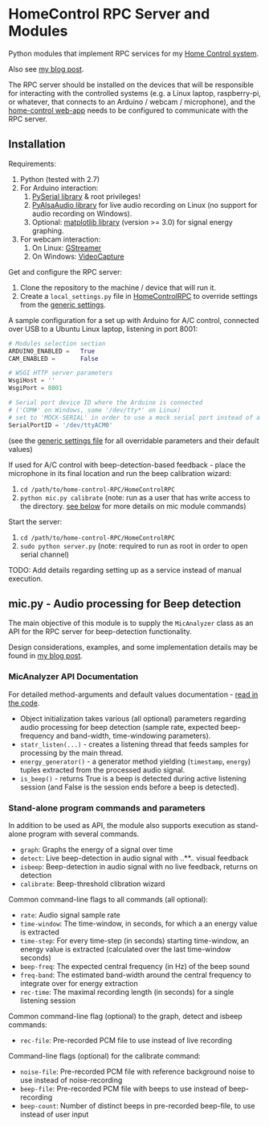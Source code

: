 HomeControl RPC Server and Modules
==================================

Python modules that implement RPC services for my [Home Control system](https://github.com/itamaro/home-control-web).

Also see [my blog post](http://itamaro.com/2013/10/04/ac-control-project-bringing-it-together/).

The RPC server should be installed on the devices that will be responsible for interacting with the controlled systems
(e.g. a Linux laptop, raspberry-pi, or whatever, that connects to an Arduino / webcam / microphone),
and the [home-control web-app](https://github.com/itamaro/home-control-web) needs to be configured to communicate with the RPC server.


Installation
------------

Requirements:

1. Python (tested with 2.7)
2. For Arduino interaction:
   1. [PySerial library](http://pyserial.sourceforge.net/) & root privileges!
   2. [PyAlsaAudio library](http://pyalsaaudio.sourceforge.net/pyalsaaudio.html) for live audio recording on Linux (no support for audio recording on Windows).
   3. Optional: [matplotlib library](http://matplotlib.org/) (version >= 3.0) for signal energy graphing.
3. For webcam interaction:
   1. On Linux: [GStreamer](http://gstreamer.freedesktop.org/)
   2. On Windows: [VideoCapture](http://videocapture.sourceforge.net/)

Get and configure the RPC server:

1. Clone the repository to the machine / device that will run it.
2. Create a `local_settings.py` file in [HomeControlRPC](HomeControlRPC/) to override settings from the [generic settings](HomeControlRPC/settings.py).

A sample configuration for a set up with Arduino for A/C control, connected over USB to a Ubuntu Linux laptop, listening in port 8001:

```python
# Modules selection section
ARDUINO_ENABLED =   True
CAM_ENABLED =       False

# WSGI HTTP server parameters
WsgiHost = ''
WsgiPort = 8001

# Serial port device ID where the Arduino is connected
# ('COM#' on Windows, some '/dev/tty*' on Linux)
# set to 'MOCK-SERIAL' in order to use a mock serial port instead of a real one
SerialPortID = '/dev/ttyACM0'
```

(see the [generic settings file](HomeControlRPC/settings.py) for all overridable parameters and their default values)

If used for A/C control with beep-detection-based feedback - place the microphone in its final location and run the beep calibration wizard:

1. `cd /path/to/home-control-RPC/HomeControlRPC`
2. `python mic.py calibrate` (note: run as a user that has write access to the directory. [see below](#stand-alone-program-commands-and-parameters) for more details on mic module commands)

Start the server:

1. `cd /path/to/home-control-RPC/HomeControlRPC`
2. `sudo python server.py` (note: required to run as root in order to open serial channel)

TODO: Add details regarding setting up as a service instead of manual execution.


mic.py - Audio processing for Beep detection
--------------------------------------------

The main objective of this module is to supply the `MicAnalyzer` class as an API
for the RPC server for beep-detection functionality.

Design considerations, examples, and some implementation details may be found in
[my blog post](http://itamaro.com/2013/09/24/ac-control-project-using-beeps-for-feedback).

### MicAnalyzer API Documentation
For detailed method-arguments and default values documentation - [read in the code](HomeControlRPC/mic.py).
- Object initialization takes various (all optional) parameters regarding audio processing for beep detection (sample rate, expected beep-frequency and band-width, time-windowing parameters).
- `statr_listen(...)` - creates a listening thread that feeds samples for processing by the main thread.
- `energy_generator()` - a generator method yielding (`timestamp`, `energy`) tuples extracted from the processed audio signal.
- `is_beep()` - returns True is a beep is detected during active listening session (and False is the session ends before a beep is detected).

### Stand-alone program commands and parameters
In addition to be used as API, the module also supports execution as stand-alone program with several commands.
- `graph`:       Graphs the energy of a signal over time
- `detect`:      Live beep-detection in audio signal with ..**.. visual feedback
- `isbeep`:      Beep-detection in audio signal with no live feedback, returns on detection
- `calibrate`:   Beep-threshold clibration wizard

Common command-line flags to all commands (all optional):
- `rate`: Audio signal sample rate
- `time-window`: The time-window, in seconds, for which a an energy value is extracted
- `time-step`:   For every time-step (in seconds) starting time-window, an energy value is extracted (calculated over the last time-window seconds)
- `beep-freq`:   The expected central frequency (in Hz) of the beep sound
- `freq-band`:   The estimated band-width around the central frequency to integrate over for energy extraction
- `rec-time`:    The maximal recording length (in seconds) for a single listening session

Common command-line flag (optional) to the graph, detect and isbeep commands:
- `rec-file`:    Pre-recorded PCM file to use instead of live recording

Command-line flags (optional) for the calibrate command:
- `noise-file`:  Pre-recorded PCM file with reference background noise to use instead of noise-recording
- `beep-file`:   Pre-recorded PCM file with beeps to use instead of beep-recording
- `beep-count`:  Number of distinct beeps in pre-recorded beep-file, to use instead of user input

